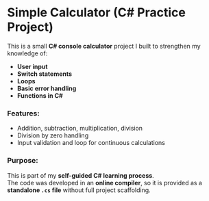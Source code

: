 # Simple Calculator (C# Practice Project)

This is a small **C# console calculator** project I built to strengthen my knowledge of:

- **User input**
- **Switch statements**
- **Loops**
- **Basic error handling**
- **Functions in C#**

### Features:
- Addition, subtraction, multiplication, division
- Division by zero handling
- Input validation and loop for continuous calculations

### Purpose:
This is part of my **self-guided C# learning process**.  
The code was developed in an **online compiler**, so it is provided as a **standalone `.cs` file** without full project scaffolding.
